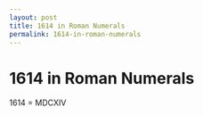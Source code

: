 ```yaml
---
layout: post
title: 1614 in Roman Numerals
permalink: 1614-in-roman-numerals
---
```


# 1614 in Roman Numerals

1614 = MDCXIV
